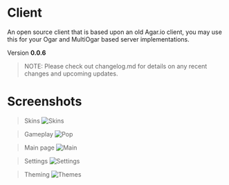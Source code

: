 # Client
An open source client that is based upon an old Agar.io client, you may use this for your Ogar and MultiOgar based server implementations.

Version **0.0.6**


>NOTE: Please check out changelog.md for details on any recent changes and upcoming updates.

# Screenshots

> Skins
![Skins](https://i.imgur.com/dNqdR0m.png)

> Gameplay
![Pop](https://i.imgur.com/B26mcsS.png)

> Main page
![Main](https://i.imgur.com/Ovn1DKk.png)

> Settings
![Settings](https://i.imgur.com/mkSzWUw.png) 

> Theming
![Themes](https://i.imgur.com/hGPnAAI.png)
